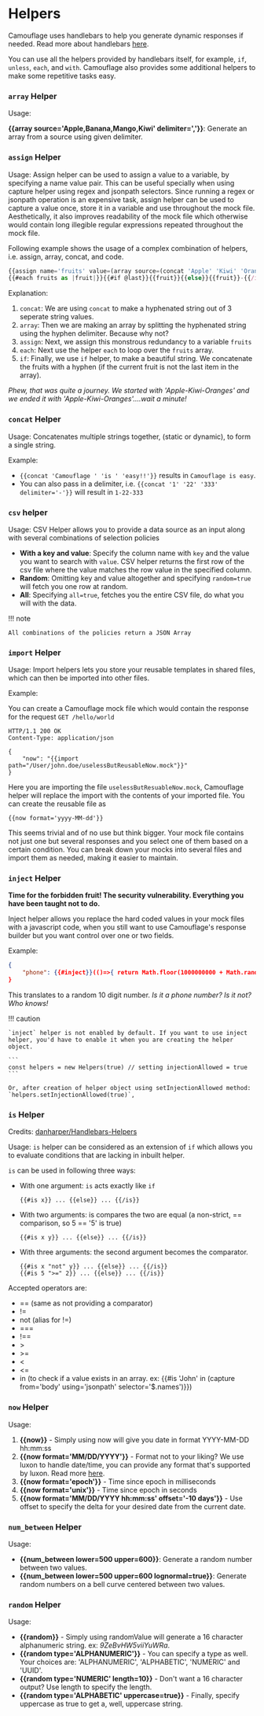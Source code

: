 # Helpers

Camouflage uses handlebars to help you generate dynamic responses if needed. Read more about handlebars [here](https://handlebarsjs.com/guide/).

You can use all the helpers provided by handlebars itself, for example, `if`, `unless`, `each`, and `with`. Camouflage also provides some additional helpers to make some repetitive tasks easy.

### `array` Helper

Usage:

**{{array source='Apple,Banana,Mango,Kiwi' delimiter=','}}**: Generate an array from a source using given delimiter.

### `assign` Helper

Usage: Assign helper can be used to assign a value to a variable, by specifying a name value pair. This can be useful specially when using capture helper using regex and jsonpath selectors. Since running a regex or jsonpath operation is an expensive task, assign helper can be used to capture a value once, store it in a variable and use throughout the mock file. Aesthetically, it also improves readability of the mock file which otherwise would contain long illegible regular expressions repeated throughout the mock file.

Following example shows the usage of a complex combination of helpers, i.e. assign, array, concat, and code.

```javascript
{{assign name='fruits' value=(array source=(concat 'Apple' 'Kiwi' 'Oranges' delimiter='-') delimiter='-')}}
{{#each fruits as |fruit|}}{{#if @last}}{{fruit}}{{else}}{{fruit}}-{{/if}}{{/each}}
```

Explanation:

1. `concat`: We are using `concat` to make a hyphenated string out of 3 seperate string values.
2. `array`: Then we are making an array by splitting the hyphenated string using the hyphen delimiter. Because why not?
3. `assign`: Next, we assign this monstrous redundancy to a variable `fruits`
4. `each`: Next use the helper `each` to loop over the `fruits` array.
5. `if`: Finally, we use `if` helper, to make a beautiful string. We concatenate the fruits with a hyphen (if the current fruit is not the last item in the array).

_Phew, that was quite a journey. We started with 'Apple-Kiwi-Oranges' and we ended it with 'Apple-Kiwi-Oranges'....wait a minute!_

### `concat` Helper

Usage: Concatenates multiple strings together, (static or dynamic), to form a single string.

Example:

- `{{concat 'Camouflage ' 'is ' 'easy!!'}}` results in `Camouflage is easy`.
- You can also pass in a delimiter, i.e. `{{concat '1' '22' '333' delimiter='-'}}` will result in `1-22-333`

### `csv` helper

Usage: CSV Helper allows you to provide a data source as an input along with several combinations of selection policies

- **With a key and value**: Specify the column name with `key` and the value you want to search with `value`. CSV helper returns the first row of the csv file where the value matches the row value in the specified column.
- **Random**: Omitting key and value altogether and specifying `random=true` will fetch you one row at random.
- **All**: Specifying `all=true`, fetches you the entire CSV file, do what you will with the data.

!!! note

    All combinations of the policies return a JSON Array

### `import` Helper

Usage: Import helpers lets you store your reusable templates in shared files, which can then be imported into other files.

Example:

You can create a Camouflage mock file which would contain the response for the request `GET /hello/world`

```
HTTP/1.1 200 OK
Content-Type: application/json

{
    "now": "{{import path="/User/john.doe/uselessButReusableNow.mock"}}"
}
```

Here you are importing the file `uselessButResuableNow.mock`, Camouflage helper will replace the import with the contents of your imported file. You can create the reusable file as

```
{{now format='yyyy-MM-dd'}}
```

This seems trivial and of no use but think bigger. Your mock file contains not just one but several responses and you select one of them based on a certain condition. You can break down your mocks into several files and import them as needed, making it easier to maintain.

### `inject` Helper

**Time for the forbidden fruit! The security vulnerability. Everything you have been taught not to do.**

Inject helper allows you replace the hard coded values in your mock files with a javascript code, when you still want to use Camouflage's response builder but you want control over one or two fields.

Example:

```json
{
    "phone": {{#inject}}(()=>{ return Math.floor(1000000000 + Math.random() * 9000000000); })();{{/inject}}
}
```

This translates to a random 10 digit number. _Is it a phone number? Is it not? Who knows!_

!!! caution

    `inject` helper is not enabled by default. If you want to use inject helper, you'd have to enable it when you are creating the helper object.

    ```
    const helpers = new Helpers(true) // setting injectionAllowed = true
    ```

    Or, after creation of helper object using setInjectionAllowed method: `helpers.setInjectionAllowed(true)`,

### `is` Helper

Credits: [danharper/Handlebars-Helpers](https://github.com/danharper/Handlebars-Helpers)

Usage: `is` helper can be considered as an extension of `if` which allows you to evaluate conditions that are lacking in inbuilt helper.

`is` can be used in following three ways:

- With one argument: `is` acts exactly like `if`

  `{{#is x}} ... {{else}} ... {{/is}}`

- With two arguments: is compares the two are equal (a non-strict, == comparison, so 5 == '5' is true)

  `{{#is x y}} ... {{else}} ... {{/is}}`

- With three arguments: the second argument becomes the comparator.

  ```
  {{#is x "not" y}} ... {{else}} ... {{/is}}
  {{#is 5 ">=" 2}} ... {{else}} ... {{/is}}
  ```

Accepted operators are:

- == (same as not providing a comparator)
- !=
- not (alias for !=)
- ===
- !==
- \>
- \>=
- <
- <=
- in (to check if a value exists in an array. ex: {{#is 'John' in (capture from='body' using='jsonpath' selector='$.names')}})

### `now` Helper

Usage:

1. **{{now}}** - Simply using now will give you date in format YYYY-MM-DD hh:mm:ss
2. **{{now format='MM/DD/YYYY'}}** - Format not to your liking? We use luxon to handle date/time, you can provide any format that's supported by luxon. Read more [here](https://moment.github.io/luxon/#/formatting?id=table-of-tokens).
3. **{{now format='epoch'}}** - Time since epoch in milliseconds
4. **{{now format='unix'}}** - Time since epoch in seconds
5. **{{now format='MM/DD/YYYY hh:mm:ss' offset='-10 days'}}** - Use offset to specify the delta for your desired date from the current date.

### `num_between` Helper

Usage:

- **{{num_between lower=500 upper=600}}**: Generate a random number between two values.
- **{{num_between lower=500 upper=600 lognormal=true}}**: Generate random numbers on a bell curve centered between two values.

### `random` Helper

Usage:

- **{{random}}** - Simply using randomValue will generate a 16 character alphanumeric string. ex: _9ZeBvHW5viiYuWRa_.
- **{{random type='ALPHANUMERIC'}}** - You can specify a type as well. Your choices are: 'ALPHANUMERIC', 'ALPHABETIC', 'NUMERIC' and 'UUID'.
- **{{random type='NUMERIC' length=10}}** - Don't want a 16 character output? Use length to specify the length.
- **{{random type='ALPHABETIC' uppercase=true}}** - Finally, specify uppercase as true to get a, well, uppercase string.
